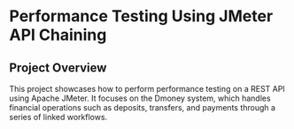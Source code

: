 # Performance Testing Using JMeter API Chaining

## Project Overview
This project showcases how to perform performance testing on a REST API using Apache JMeter. It focuses on the Dmoney system, which handles financial operations such as deposits, transfers, and payments through a series of linked workflows.
